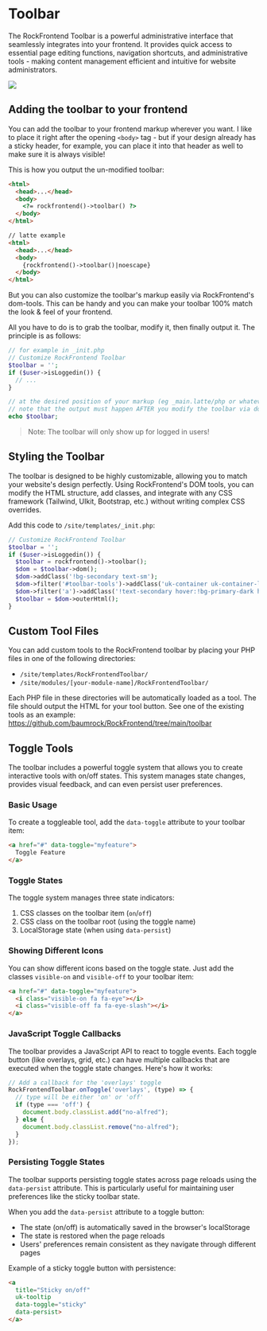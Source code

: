 # Toolbar

The RockFrontend Toolbar is a powerful administrative interface that seamlessly integrates into your frontend. It provides quick access to essential page editing functions, navigation shortcuts, and administrative tools - making content management efficient and intuitive for website administrators.

<img src=https://i.imgur.com/7cZbtXF.png class=blur>

## Adding the toolbar to your frontend

You can add the toolbar to your frontend markup wherever you want. I like to place it right after the opening `<body>` tag - but if your design already has a sticky header, for example, you can place it into that header as well to make sure it is always visible!

This is how you output the un-modified toolbar:

```html
<html>
  <head>...</head>
  <body>
    <?= rockfrontend()->toolbar() ?>
  </body>
</html>

// latte example
<html>
  <head>...</head>
  <body>
    {rockfrontend()->toolbar()|noescape}
  </body>
</html>
```

But you can also customize the toolbar's markup easily via RockFrontend's dom-tools. This can be handy and you can make your toolbar 100% match the look & feel of your frontend.

All you have to do is to grab the toolbar, modify it, then finally output it. The principle is as follows:

```php
// for example in _init.php
// Customize RockFrontend Toolbar
$toolbar = '';
if ($user->isLoggedin()) {
  // ...
}

// at the desired position of your markup (eg _main.latte/php or whatever)
// note that the output must happen AFTER you modify the toolbar via dom()
echo $toolbar;
```

> Note: The toolbar will only show up for logged in users!

## Styling the Toolbar

The toolbar is designed to be highly customizable, allowing you to match your website's design perfectly. Using RockFrontend's DOM tools, you can modify the HTML structure, add classes, and integrate with any CSS framework (Tailwind, UIkit, Bootstrap, etc.) without writing complex CSS overrides.

Add this code to `/site/templates/_init.php`:

```php
// Customize RockFrontend Toolbar
$toolbar = '';
if ($user->isLoggedin()) {
  $toolbar = rockfrontend()->toolbar();
  $dom = $toolbar->dom();
  $dom->addClass('!bg-secondary text-sm');
  $dom->filter('#toolbar-tools')->addClass('uk-container uk-container-large');
  $dom->filter('a')->addClass('!text-secondary hover:!bg-primary-dark hover:!text-white transition');
  $toolbar = $dom->outerHtml();
}
```

## Custom Tool Files

You can add custom tools to the RockFrontend toolbar by placing your PHP files in one of the following directories:

- `/site/templates/RockFrontendToolbar/`
- `/site/modules/[your-module-name]/RockFrontendToolbar/`

Each PHP file in these directories will be automatically loaded as a tool. The file should output the HTML for your tool button. See one of the existing tools as an example: https://github.com/baumrock/RockFrontend/tree/main/toolbar

## Toggle Tools

The toolbar includes a powerful toggle system that allows you to create interactive tools with on/off states. This system manages state changes, provides visual feedback, and can even persist user preferences.

### Basic Usage

To create a toggleable tool, add the `data-toggle` attribute to your toolbar item:

```html
<a href="#" data-toggle="myfeature">
  Toggle Feature
</a>
```

### Toggle States

The toggle system manages three state indicators:
1. CSS classes on the toolbar item (`on`/`off`)
2. CSS class on the toolbar root (using the toggle name)
3. LocalStorage state (when using `data-persist`)

### Showing Different Icons

You can show different icons based on the toggle state. Just add the classes `visible-on` and `visible-off` to your toolbar item:

```html
<a href="#" data-toggle="myfeature">
  <i class="visible-on fa fa-eye"></i>
  <i class="visible-off fa fa-eye-slash"></i>
</a>
```

### JavaScript Toggle Callbacks

The toolbar provides a JavaScript API to react to toggle events. Each toggle button (like overlays, grid, etc.) can have multiple callbacks that are executed when the toggle state changes. Here's how it works:

```js
// Add a callback for the 'overlays' toggle
RockFrontendToolbar.onToggle('overlays', (type) => {
  // type will be either 'on' or 'off'
  if (type === 'off') {
    document.body.classList.add("no-alfred");
  } else {
    document.body.classList.remove("no-alfred");
  }
});
```

### Persisting Toggle States

The toolbar supports persisting toggle states across page reloads using the `data-persist` attribute. This is particularly useful for maintaining user preferences like the sticky toolbar state.

When you add the `data-persist` attribute to a toggle button:
- The state (on/off) is automatically saved in the browser's localStorage
- The state is restored when the page reloads
- Users' preferences remain consistent as they navigate through different pages

Example of a sticky toggle button with persistence:

```html
<a
  title="Sticky on/off"
  uk-tooltip
  data-toggle="sticky"
  data-persist>
</a>
```
